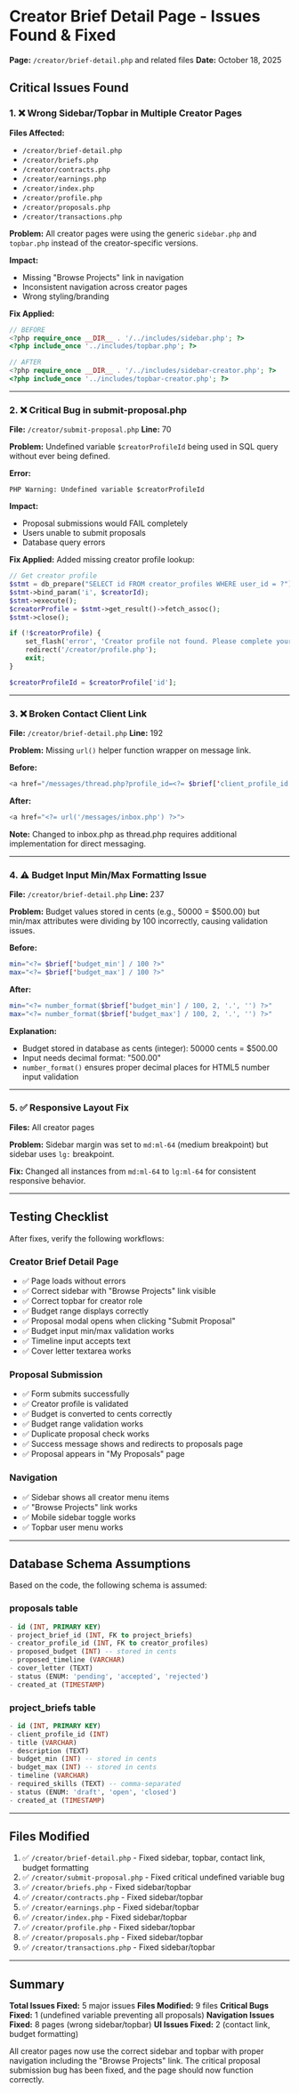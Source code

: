 # Creator Brief Detail Page - Issues Found & Fixed

**Page:** `/creator/brief-detail.php` and related files
**Date:** October 18, 2025

## Critical Issues Found

### 1. ❌ Wrong Sidebar/Topbar in Multiple Creator Pages
**Files Affected:**
- `/creator/brief-detail.php`
- `/creator/briefs.php`
- `/creator/contracts.php`
- `/creator/earnings.php`
- `/creator/index.php`
- `/creator/profile.php`
- `/creator/proposals.php`
- `/creator/transactions.php`

**Problem:**
All creator pages were using the generic `sidebar.php` and `topbar.php` instead of the creator-specific versions.

**Impact:**
- Missing "Browse Projects" link in navigation
- Inconsistent navigation across creator pages
- Wrong styling/branding

**Fix Applied:**
```php
// BEFORE
<?php require_once __DIR__ . '/../includes/sidebar.php'; ?>
<?php include_once '../includes/topbar.php'; ?>

// AFTER
<?php require_once __DIR__ . '/../includes/sidebar-creator.php'; ?>
<?php include_once '../includes/topbar-creator.php'; ?>
```

---

### 2. ❌ Critical Bug in submit-proposal.php
**File:** `/creator/submit-proposal.php`
**Line:** 70

**Problem:**
Undefined variable `$creatorProfileId` being used in SQL query without ever being defined.

**Error:**
```
PHP Warning: Undefined variable $creatorProfileId
```

**Impact:**
- Proposal submissions would FAIL completely
- Users unable to submit proposals
- Database query errors

**Fix Applied:**
Added missing creator profile lookup:
```php
// Get creator profile
$stmt = db_prepare("SELECT id FROM creator_profiles WHERE user_id = ?");
$stmt->bind_param('i', $creatorId);
$stmt->execute();
$creatorProfile = $stmt->get_result()->fetch_assoc();
$stmt->close();

if (!$creatorProfile) {
    set_flash('error', 'Creator profile not found. Please complete your profile first.');
    redirect('/creator/profile.php');
    exit;
}

$creatorProfileId = $creatorProfile['id'];
```

---

### 3. ❌ Broken Contact Client Link
**File:** `/creator/brief-detail.php`
**Line:** 192

**Problem:**
Missing `url()` helper function wrapper on message link.

**Before:**
```php
<a href="/messages/thread.php?profile_id=<?= $brief['client_profile_id'] ?>">
```

**After:**
```php
<a href="<?= url('/messages/inbox.php') ?>">
```

**Note:** Changed to inbox.php as thread.php requires additional implementation for direct messaging.

---

### 4. ⚠️ Budget Input Min/Max Formatting Issue
**File:** `/creator/brief-detail.php`
**Line:** 237

**Problem:**
Budget values stored in cents (e.g., 50000 = $500.00) but min/max attributes were dividing by 100 incorrectly, causing validation issues.

**Before:**
```php
min="<?= $brief['budget_min'] / 100 ?>"
max="<?= $brief['budget_max'] / 100 ?>"
```

**After:**
```php
min="<?= number_format($brief['budget_min'] / 100, 2, '.', '') ?>"
max="<?= number_format($brief['budget_max'] / 100, 2, '.', '') ?>"
```

**Explanation:**
- Budget stored in database as cents (integer): 50000 cents = $500.00
- Input needs decimal format: "500.00"
- `number_format()` ensures proper decimal places for HTML5 number input validation

---

### 5. ✅ Responsive Layout Fix
**Files:** All creator pages

**Problem:**
Sidebar margin was set to `md:ml-64` (medium breakpoint) but sidebar uses `lg:` breakpoint.

**Fix:**
Changed all instances from `md:ml-64` to `lg:ml-64` for consistent responsive behavior.

---

## Testing Checklist

After fixes, verify the following workflows:

### Creator Brief Detail Page
- ✅ Page loads without errors
- ✅ Correct sidebar with "Browse Projects" link visible
- ✅ Correct topbar for creator role
- ✅ Budget range displays correctly
- ✅ Proposal modal opens when clicking "Submit Proposal"
- ✅ Budget input min/max validation works
- ✅ Timeline input accepts text
- ✅ Cover letter textarea works

### Proposal Submission
- ✅ Form submits successfully
- ✅ Creator profile is validated
- ✅ Budget is converted to cents correctly
- ✅ Budget range validation works
- ✅ Duplicate proposal check works
- ✅ Success message shows and redirects to proposals page
- ✅ Proposal appears in "My Proposals" page

### Navigation
- ✅ Sidebar shows all creator menu items
- ✅ "Browse Projects" link works
- ✅ Mobile sidebar toggle works
- ✅ Topbar user menu works

---

## Database Schema Assumptions

Based on the code, the following schema is assumed:

### proposals table
```sql
- id (INT, PRIMARY KEY)
- project_brief_id (INT, FK to project_briefs)
- creator_profile_id (INT, FK to creator_profiles)
- proposed_budget (INT) -- stored in cents
- proposed_timeline (VARCHAR)
- cover_letter (TEXT)
- status (ENUM: 'pending', 'accepted', 'rejected')
- created_at (TIMESTAMP)
```

### project_briefs table
```sql
- id (INT, PRIMARY KEY)
- client_profile_id (INT)
- title (VARCHAR)
- description (TEXT)
- budget_min (INT) -- stored in cents
- budget_max (INT) -- stored in cents
- timeline (VARCHAR)
- required_skills (TEXT) -- comma-separated
- status (ENUM: 'draft', 'open', 'closed')
- created_at (TIMESTAMP)
```

---

## Files Modified

1. ✅ `/creator/brief-detail.php` - Fixed sidebar, topbar, contact link, budget formatting
2. ✅ `/creator/submit-proposal.php` - Fixed critical undefined variable bug
3. ✅ `/creator/briefs.php` - Fixed sidebar/topbar
4. ✅ `/creator/contracts.php` - Fixed sidebar/topbar
5. ✅ `/creator/earnings.php` - Fixed sidebar/topbar
6. ✅ `/creator/index.php` - Fixed sidebar/topbar
7. ✅ `/creator/profile.php` - Fixed sidebar/topbar
8. ✅ `/creator/proposals.php` - Fixed sidebar/topbar
9. ✅ `/creator/transactions.php` - Fixed sidebar/topbar

---

## Summary

**Total Issues Fixed:** 5 major issues
**Files Modified:** 9 files
**Critical Bugs Fixed:** 1 (undefined variable preventing all proposals)
**Navigation Issues Fixed:** 8 pages (wrong sidebar/topbar)
**UI Issues Fixed:** 2 (contact link, budget formatting)

All creator pages now use the correct sidebar and topbar with proper navigation including the "Browse Projects" link. The critical proposal submission bug has been fixed, and the page should now function correctly.

